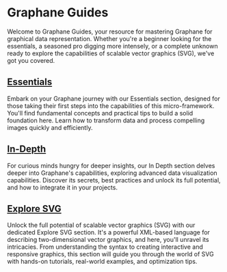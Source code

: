# Graphane Guides

Welcome to Graphane Guides, your resource for mastering Graphane for graphical data representation.
Whether you're a beginner looking for the essentials, a seasoned pro digging more intensely, or a
complete unknown ready to explore the capabilities of scalable vector graphics (SVG), we've got you
covered.

## [Essentials](./essentials/)

Embark on your Graphane journey with our Essentials section, designed for those taking their first
steps into the capabilities of this micro-framework. You'll find fundamental concepts and practical
tips to build a solid foundation here. Learn how to transform data and process compelling images
quickly and efficiently.

## [In-Depth](./in-depth/)

For curious minds hungry for deeper insights, our In Depth section delves deeper into Graphane's
capabilities, exploring advanced data visualization capabilities. Discover its secrets, best
practices and unlock its full potential, and how to integrate it in your projects.

## [Explore SVG](./svg/)

Unlock the full potential of scalable vector graphics (SVG) with our dedicated Explore SVG section.
It's a powerful XML-based language for describing two-dimensional vector graphics, and here, you'll
unravel its intricacies. From understanding the syntax to creating interactive and responsive
graphics, this section will guide you through the world of SVG with hands-on tutorials, real-world
examples, and optimization tips.
